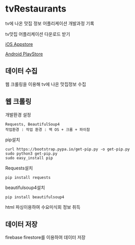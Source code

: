 # tvRestaurants
tv에 나온 맛집 정보 어플리케이션 개발과정 기록


tv맛집 어플리케이션 다운로드 받기 

[iOS Appstore](https://google.com, "appstore link")

[Android PlayStore](https://google.com, "google play store link")

## 데이터 수집
웹 크롤링을 이용해 tv에 나온 맛집정보 수집

## 웹 크롤링 
개발환경 설정
```
Requests, BeautifulSoup4
작업환경 : 작업 환경 : 맥 OS + 크롬 + 파이참
```

pip설치
```
curl https://bootstrap.pypa.io/get-pip.py -o get-pip.py
sudo python3 get-pip.py
sudo easy_install pip
```

Requests설치
```
pip install requests
```

beautifulsoup4설치
```
pip install beautifulsoup4
```

html 파싱이용하여 수요미식회 정보 취득



## 데이터 저장
firebase firestore를 이용하여 데이터 저장




